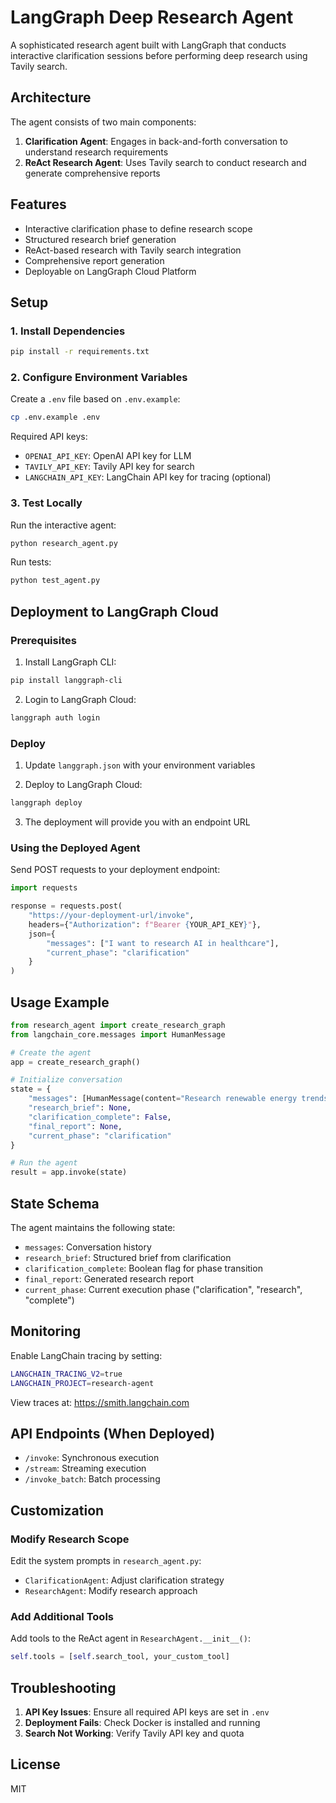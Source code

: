 # LangGraph Deep Research Agent

A sophisticated research agent built with LangGraph that conducts interactive clarification sessions before performing deep research using Tavily search.

## Architecture

The agent consists of two main components:

1. **Clarification Agent**: Engages in back-and-forth conversation to understand research requirements
2. **ReAct Research Agent**: Uses Tavily search to conduct research and generate comprehensive reports

## Features

- Interactive clarification phase to define research scope
- Structured research brief generation
- ReAct-based research with Tavily search integration
- Comprehensive report generation
- Deployable on LangGraph Cloud Platform

## Setup

### 1. Install Dependencies

```bash
pip install -r requirements.txt
```

### 2. Configure Environment Variables

Create a `.env` file based on `.env.example`:

```bash
cp .env.example .env
```

Required API keys:
- `OPENAI_API_KEY`: OpenAI API key for LLM
- `TAVILY_API_KEY`: Tavily API key for search
- `LANGCHAIN_API_KEY`: LangChain API key for tracing (optional)

### 3. Test Locally

Run the interactive agent:
```bash
python research_agent.py
```

Run tests:
```bash
python test_agent.py
```

## Deployment to LangGraph Cloud

### Prerequisites

1. Install LangGraph CLI:
```bash
pip install langgraph-cli
```

2. Login to LangGraph Cloud:
```bash
langgraph auth login
```

### Deploy

1. Update `langgraph.json` with your environment variables

2. Deploy to LangGraph Cloud:
```bash
langgraph deploy
```

3. The deployment will provide you with an endpoint URL

### Using the Deployed Agent

Send POST requests to your deployment endpoint:

```python
import requests

response = requests.post(
    "https://your-deployment-url/invoke",
    headers={"Authorization": f"Bearer {YOUR_API_KEY}"},
    json={
        "messages": ["I want to research AI in healthcare"],
        "current_phase": "clarification"
    }
)
```

## Usage Example

```python
from research_agent import create_research_graph
from langchain_core.messages import HumanMessage

# Create the agent
app = create_research_graph()

# Initialize conversation
state = {
    "messages": [HumanMessage(content="Research renewable energy trends")],
    "research_brief": None,
    "clarification_complete": False,
    "final_report": None,
    "current_phase": "clarification"
}

# Run the agent
result = app.invoke(state)
```

## State Schema

The agent maintains the following state:

- `messages`: Conversation history
- `research_brief`: Structured brief from clarification
- `clarification_complete`: Boolean flag for phase transition
- `final_report`: Generated research report
- `current_phase`: Current execution phase ("clarification", "research", "complete")

## Monitoring

Enable LangChain tracing by setting:
```bash
LANGCHAIN_TRACING_V2=true
LANGCHAIN_PROJECT=research-agent
```

View traces at: https://smith.langchain.com

## API Endpoints (When Deployed)

- `/invoke`: Synchronous execution
- `/stream`: Streaming execution
- `/invoke_batch`: Batch processing

## Customization

### Modify Research Scope

Edit the system prompts in `research_agent.py`:
- `ClarificationAgent`: Adjust clarification strategy
- `ResearchAgent`: Modify research approach

### Add Additional Tools

Add tools to the ReAct agent in `ResearchAgent.__init__()`:
```python
self.tools = [self.search_tool, your_custom_tool]
```

## Troubleshooting

1. **API Key Issues**: Ensure all required API keys are set in `.env`
2. **Deployment Fails**: Check Docker is installed and running
3. **Search Not Working**: Verify Tavily API key and quota

## License

MIT